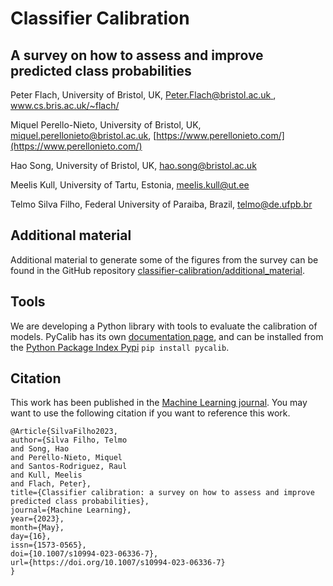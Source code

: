 # Classifier Calibration
## A survey on how to assess and improve predicted class probabilities

Peter Flach,
University of Bristol, UK,
[Peter.Flach@bristol.ac.uk ](mailto:Peter.Flach@bristol.ac.uk),
[www.cs.bris.ac.uk/~flach/ ](www.cs.bris.ac.uk/~flach/)

Miquel Perello-Nieto,
University of Bristol, UK,
[miquel.perellonieto@bristol.ac.uk](mailto:miquel.perellonieto@bristol.ac.uk),
[https://www.perellonieto.com/](https://www.perellonieto.com/)

Hao Song,
University of Bristol, UK,
[hao.song@bristol.ac.uk](mailto:hao.song@bristol.ac.uk)

Meelis Kull,
University of Tartu, Estonia,
[meelis.kull@ut.ee](mailto:meelis.kull@ut.ee)

Telmo Silva Filho,
Federal University of Paraiba, Brazil,
[telmo@de.ufpb.br](mailto:telmo@de.ufpb.br)

## Additional material

Additional material to generate some of the figures from the survey can be
found in the GitHub repository [classifier-calibration/additional_material](https://github.com/classifier-calibration/additional_material).

## Tools

We are developing a Python library with tools to evaluate the calibration of
models. PyCalib has its own [documentation
page](https://classifier-calibration.github.io/PyCalib/), and can be installed from the
[Python Package Index Pypi](https://pypi.org/project/pycalib/) `pip install pycalib`.

## Citation

This work has been published in the [Machine Learning
journal](https://link.springer.com/article/10.1007/s10994-023-06336-7). You
may want to use the following citation if you want to reference this work.

```
@Article{SilvaFilho2023,
author={Silva Filho, Telmo
and Song, Hao
and Perello-Nieto, Miquel
and Santos-Rodriguez, Raul
and Kull, Meelis
and Flach, Peter},
title={Classifier calibration: a survey on how to assess and improve predicted class probabilities},
journal={Machine Learning},
year={2023},
month={May},
day={16},
issn={1573-0565},
doi={10.1007/s10994-023-06336-7},
url={https://doi.org/10.1007/s10994-023-06336-7}
}
```
